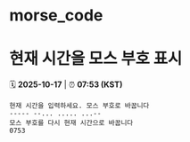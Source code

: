 # morse_code
# 현재 시간을 모스 부호 표시
<!-- MORSE_TIME_START -->
🗓️ **2025-10-17** | ⏰ **07:53 (KST)**

```
현재 시간을 입력하세요. 모스 부호로 바꿉니다
----- --... ..... ...--
모스 부호를 다시 현재 시간으로 바꿉니다
0753
```
<!-- MORSE_TIME_END -->
